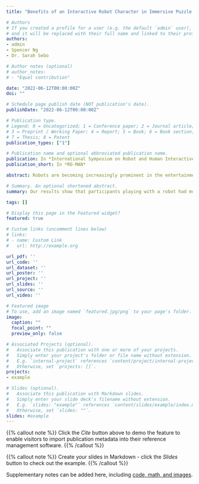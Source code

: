 ```yaml
---
title: "Benefits of an Interactive Robot Character in Immersive Puzzle Games"

# Authors
# If you created a profile for a user (e.g. the default `admin` user), write the username (folder name) here 
# and it will be replaced with their full name and linked to their profile.
authors:
- admin
- Spencer Ng
- Dr. Sarah Sebo

# Author notes (optional)
# author_notes:
# - "Equal contribution"

date: "2022-06-12T00:00:00Z"
doi: ""

# Schedule page publish date (NOT publication's date).
publishDate: "2022-06-12T00:00:00Z"

# Publication type.
# Legend: 0 = Uncategorized; 1 = Conference paper; 2 = Journal article;
# 3 = Preprint / Working Paper; 4 = Report; 5 = Book; 6 = Book section;
# 7 = Thesis; 8 = Patent
publication_types: ["1"]

# Publication name and optional abbreviated publication name.
publication: In *International Symposium on Robot and Human Interactive Communication (RO-MAN)*
publication_short: In *RO-MAN*

abstract: Robots are becoming increasingly prominent in the entertainment sphere, where they interact with guests in themed environments to tell stories, often in place of human characters. To evaluate the potential benefits of robots in these contexts compared to humans, we created an interactive puzzle game where either a robot or a human actor serves as a diegetic "game guide" character that is both a cooperative partner and an omniscient game master. In the game, participants solve a crime mystery by asking the game guide for information to complete tasks and for hints to solve puzzles. We conducted a between-subjects study (n=42) to investigate how players' game experiences differed when the game guide was a human compared to an embodied robot. Our results show that participants playing with a robot had more fun, felt less judged, and felt more connected with the robot while solving tasks compared to those playing with a human. These results suggest that robots can be effective alternatives to human actors in broader immersive entertainment contexts such as escape rooms to provide greater enjoyment and promote more social interaction with in-game characters.

# Summary. An optional shortened abstract.
summary: Our results show that participants playing with a robot had more fun, felt less judged, and felt more connected with the robot while solving tasks compared to those playing with a human. These results suggest that robots can be effective alternatives to human actors in broader immersive entertainment contexts such as escape rooms to provide greater enjoyment and promote more social interaction with in-game characters.

tags: []

# Display this page in the Featured widget?
featured: true

# Custom links (uncomment lines below)
# links:
# - name: Custom Link
#   url: http://example.org

url_pdf: ''
url_code: ''
url_dataset: ''
url_poster: ''
url_project: ''
url_slides: ''
url_source: ''
url_video: ''

# Featured image
# To use, add an image named `featured.jpg/png` to your page's folder. 
image:
  caption: ""
  focal_point: ""
  preview_only: false

# Associated Projects (optional).
#   Associate this publication with one or more of your projects.
#   Simply enter your project's folder or file name without extension.
#   E.g. `internal-project` references `content/project/internal-project/index.md`.
#   Otherwise, set `projects: []`.
projects:
- example

# Slides (optional).
#   Associate this publication with Markdown slides.
#   Simply enter your slide deck's filename without extension.
#   E.g. `slides: "example"` references `content/slides/example/index.md`.
#   Otherwise, set `slides: ""`.
slides: #example
---
```


{{% callout note %}}
Click the *Cite* button above to demo the feature to enable visitors to import publication metadata into their reference management software.
{{% /callout %}}

{{% callout note %}}
Create your slides in Markdown - click the *Slides* button to check out the example.
{{% /callout %}}

Supplementary notes can be added here, including [code, math, and images](https://wowchemy.com/docs/writing-markdown-latex/).
